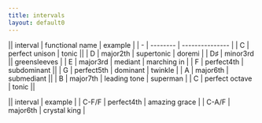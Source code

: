 ```yaml
---
title: intervals
layout: default0
---
```

|| interval | functional name | example |
| - | -------- | --------------- |
| C | perfect unison | tonic ||
| D | major2th | supertonic | doremi |
| D♯ | minor3rd || greensleeves |
| E | major3rd | mediant | marching in |
| F | perfect4th | subdominant ||
| G | perfect5th | dominant | twinkle |
| A | major6th | submediant ||
| B | major7th | leading tone | superman |
| C | perfect octave | tonic ||

|| interval | example |
| C-F/F | perfect4th | amazing grace |
| C-A/F | major6th | crystal king |
